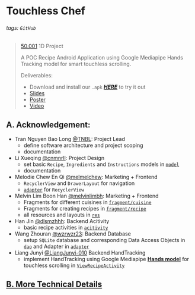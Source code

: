 # Touchless Chef

###### tags: `GitHub`

>[50.001](https://istd.sutd.edu.sg/undergraduate/courses/50001-information-systems-programming) 1D Project 
>
>A POC Recipe Android Application using Google Mediapipe Hands Tracking model for smart touchless scrolling.
>
>Deliverables:
>- Download and install our `.apk` [***HERE***](https://drive.google.com/file/d/1cFvYaZcH2iSLYQ5tJQUPIS5-JyAQbOzd/view?usp=sharing) to try it out
>- [Slides](https://drive.google.com/file/d/1CY5GiMf-hH6lPLB7P39XUdJx_tyvs2Lg/view)
>- [Poster](https://drive.google.com/file/d/1Y4r8ZRK22YiWPUSEJxjkPF3D8pMjsIxF/view?usp=sharing)
>- [Video](https://drive.google.com/file/d/1eMMJQq2ctQO_Nt-fLtD9gfOnbFEruVBF/view?usp=sharing)

## A. Acknowledgement:
- Tran Nguyen Bao Long [@TNBL](https://github.com/TNBL265): Project Lead
    - define software architecture and project scoping
    - documentation
- Li Xueqing [@cnmnrll](https://github.com/cnmnrll): Project Design
    - set basic `Recipe`, `Ingredients` and `Instructions` models in [`model`](https://github.com/TNBL265/TouchlessChef/tree/main/hands/src/main/java/app/touchlessChef/model)
    - documentation
- Melodie Chew En Qi [@melmelchew](https://github.com/melmelchew): Marketing + Frontend
    - `RecyclerView` and `DrawerLayout` for navigation
    - [`adapter`](https://github.com/TNBL265/TouchlessChef/tree/main/hands/src/main/java/app/touchlessChef/adapter/recipe) for `RecyclerView`
- Melvin Lim Boon Han [@melvinlimbh](https://github.com/melvinlimbh): Marketing + Frontend
    - Fragments for different cuisines in [`fragment/cuisine`](https://github.com/TNBL265/TouchlessChef/tree/main/hands/src/main/java/app/touchlessChef/fragment/cuisine)
    - Fragments for creating recipes in [`fragment/recipe`](https://github.com/TNBL265/TouchlessChef/tree/main/hands/src/main/java/app/touchlessChef/fragment/recipe)
    - all resources and layouts in [`res`](https://github.com/TNBL265/TouchlessChef/tree/main/hands/src/main/res)
- Han Jin [@dlsmzhhh](https://github.com/dlsmzhhh): Backend Acitivity
    - basic recipe activities in [`acitivity`](https://github.com/TNBL265/TouchlessChef/tree/main/hands/src/main/java/app/touchlessChef/activity)
- Wang Zhouran [@wzrwzr23](https://github.com/wzrwzr23): Backend Database
    - setup `SQLite` database and corresponding Data Access Objects in [`dao`](https://github.com/TNBL265/TouchlessChef/tree/main/hands/src/main/java/app/touchlessChef/dao) and Adapter in [`adapter`](https://github.com/TNBL265/TouchlessChef/blob/main/hands/src/main/java/app/touchlessChef/adapter/DatabaseAdapter.java)
- Liang Junyi [@LiangJunyi-010](https://github.com/LiangJunyi-010) Backend HandTracking
    - implement HandTracking using Google Mediapipe [**Hands model**](https://google.github.io/mediapipe/solutions/hands.html) for touchless scrolling in [`ViewRecipeActivity`](https://github.com/TNBL265/TouchlessChef/blob/main/hands/src/main/java/app/touchlessChef/activity/recipe/ViewRecipeActivity.java)

## [B. More Technical Details](https://hackmd.io/@TNBL/HylT4u7k5)

